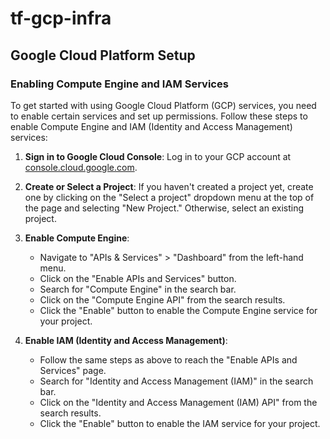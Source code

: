 # tf-gcp-infra


## Google Cloud Platform Setup

### Enabling Compute Engine and IAM Services

To get started with using Google Cloud Platform (GCP) services, you need to enable certain services and set up permissions. Follow these steps to enable Compute Engine and IAM (Identity and Access Management) services:

1. **Sign in to Google Cloud Console**: Log in to your GCP account at [console.cloud.google.com](https://console.cloud.google.com/).

2. **Create or Select a Project**: If you haven't created a project yet, create one by clicking on the "Select a project" dropdown menu at the top of the page and selecting "New Project." Otherwise, select an existing project.

3. **Enable Compute Engine**:
   - Navigate to "APIs & Services" > "Dashboard" from the left-hand menu.
   - Click on the "Enable APIs and Services" button.
   - Search for "Compute Engine" in the search bar.
   - Click on the "Compute Engine API" from the search results.
   - Click the "Enable" button to enable the Compute Engine service for your project.

4. **Enable IAM (Identity and Access Management)**:
   - Follow the same steps as above to reach the "Enable APIs and Services" page.
   - Search for "Identity and Access Management (IAM)" in the search bar.
   - Click on the "Identity and Access Management (IAM) API" from the search results.
   - Click the "Enable" button to enable the IAM service for your project.

